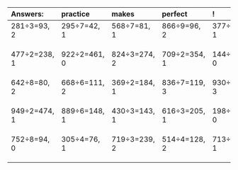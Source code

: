 | Answers: | practice | makes | perfect | ! |
| :--- | :--- | :--- | :--- | :--- |
| 281÷3=93, 2 | 295÷7=42, 1 | 568÷7=81, 1 | 866÷9=96, 2 | 377÷2=188, 1 | 
|   |   |   |   |   | 
|   |   |   |   |   | 
|   |   |   |   |   | 
| 477÷2=238, 1 | 922÷2=461, 0 | 824÷3=274, 2 | 709÷2=354, 1 | 144÷8=18, 0 | 
|   |   |   |   |   | 
|   |   |   |   |   | 
|   |   |   |   |   | 
| 642÷8=80, 2 | 668÷6=111, 2 | 369÷2=184, 1 | 836÷7=119, 3 | 930÷9=103, 3 | 
|   |   |   |   |   | 
|   |   |   |   |   | 
|   |   |   |   |   | 
| 949÷2=474, 1 | 889÷6=148, 1 | 430÷3=143, 1 | 616÷3=205, 1 | 198÷6=33, 0 | 
|   |   |   |   |   | 
|   |   |   |   |   | 
|   |   |   |   |   | 
| 752÷8=94, 0 | 305÷4=76, 1 | 719÷3=239, 2 | 514÷4=128, 2 | 713÷8=89, 1 | 
|   |   |   |   |   | 
|   |   |   |   |   | 
|   |   |   |   |   | 
